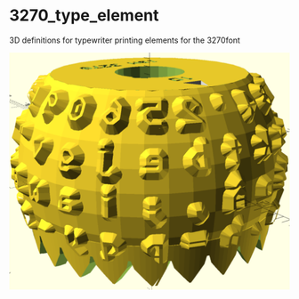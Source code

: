 # 3270_type_element
3D definitions for typewriter printing elements for the 3270font

![IBM "golf ball"](https://raw.githubusercontent.com/rbanffy/3270_type_element/refs/heads/main/sample.png)
